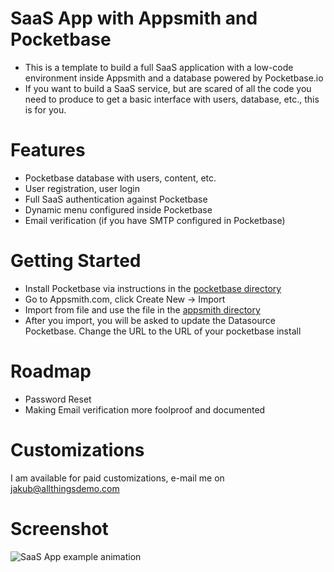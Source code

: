# SaaS App with Appsmith and Pocketbase

- This is a template to build a full SaaS application with a low-code environment inside Appsmith and a database powered by Pocketbase.io
- If you want to build a SaaS service, but are scared of all the code you need to produce to get a basic interface with users, database, etc., this is for you.

# Features

- Pocketbase database with users, content, etc.
- User registration, user login
- Full SaaS authentication against Pocketbase
- Dynamic menu configured inside Pocketbase
- Email verification (if you have SMTP configured in Pocketbase)

# Getting Started

- Install Pocketbase via instructions in the [pocketbase directory](https://github.com/jakubsuchy/saas-appsmith-pocketbase/tree/main/pocketbase)
- Go to Appsmith.com, click Create New -> Import
- Import from file and use the file in the [appsmith directory](https://github.com/jakubsuchy/saas-appsmith-pocketbase/tree/main/appsmith)
- After you import, you will be asked to update the Datasource Pocketbase. Change the URL to the URL of your pocketbase install


# Roadmap

- Password Reset
- Making Email verification more foolproof and documented

# Customizations

I am available for paid customizations, e-mail me on jakub@allthingsdemo.com

# Screenshot
![SaaS App example animation](https://github.com/jakubsuchy/saas-appsmith-pocketbase/blob/main/screencap.gif?raw=true)
